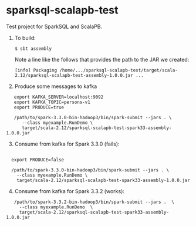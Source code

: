 # sparksql-scalapb-test

Test project for SparkSQL and ScalaPB.

1. To build:

   ```
   $ sbt assembly
   ```

   Note a line like the follows that provides the path to the JAR we created:

   ```
   [info] Packaging /home/.../sparksql-scalapb-test/target/scala-2.12/sparksql-scalapb-test-assembly-1.0.0.jar ...
   ```

2. Produce some messages to kafka

```
   export KAFKA_SERVER=localhost:9092
   export KAFKA_TOPIC=persons-v1
   export PRODUCE=true

   /path/to/spark-3.3.0-bin-hadoop3/bin/spark-submit --jars . \
      --class myexample.RunDemo \
      target/scala-2.12/sparksql-scalapb-test-spark33-assembly-1.0.0.jar

```

3. Consume from kafka for Spark 3.3.0 (fails):

```

  export PRODUCE=false

  /path/to/spark-3.3.0-bin-hadoop3/bin/spark-submit --jars . \
    --class myexample.RunDemo \
    target/scala-2.12/sparksql-scalapb-test-spark33-assembly-1.0.0.jar

```


4. Consume from kafka for Spark 3.3.2 (works):

```
   /path/to/spark-3.3.2-bin-hadoop3/bin/spark-submit --jars .  \ 
     --class myexample.RunDemo  \ 
     target/scala-2.12/sparksql-scalapb-test-spark33-assembly-1.0.0.jar
```


